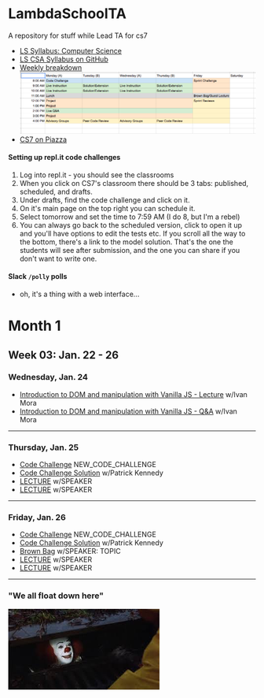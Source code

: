 # LambdaSchoolTA
A repository for stuff while Lead TA for cs7

- [LS Syllabus: Computer Science](http://ls-training-kit.netlify.com/cs-master)
- [LS CSA Syllabus on GitHub](https://github.com/LambdaSchool/LambdaCSA-Syllabus)
- [Weekly breakdown](https://docs.google.com/spreadsheets/d/1m83sq7Td5jpJ0XQUTwN7dJKhBHvIUppyHGIQ58pVQl4/edit?usp=sharing)
![Weekly Schedule](/art/weeklySchedule.png)
- [CS7 on Piazza](https://piazza.com/class/jc6vhnh8mdl5pw)

#### Setting up repl.it code challenges
1. Log into repl.it - you should see the classrooms
2. When you click on CS7's classroom there should be 3 tabs: published, scheduled, and drafts.
3. Under drafts, find the code challenge and click on it.
4. On it's main page on the top right you can schedule it.
5. Select tomorrow and set the time to 7:59 AM (I do 8, but I'm a rebel)
6. You can always go back to the scheduled version, click to open it up and you'll have options to edit the tests etc. If you scroll all the way to the bottom, there's a link to the model solution. That's the one the students will see after submission, and the one you can share if you don't want to write one.

#### Slack `/polly` polls
- oh, it's a thing with a web interface...

<!-- ***
### !EASTER EGGS: Click on the ▶︎ black ▶︎ triangles ▶︎ to reveal the EASTER EGGS!
*** -->

<!-- <details><summary>Month 1: January, 2018</summary><p> -->

# Month 1
## Week 03: Jan. 22 - 26
### Wednesday, Jan. 24
- [Introduction to DOM and manipulation with Vanilla JS - Lecture](https://youtu.be/X8Q1yD1wjig) w/Ivan Mora
- [Introduction to DOM and manipulation with Vanilla JS - Q&A](https://youtu.be/iuzkSVRJEss) w/Ivan Mora
***

### Thursday, Jan. 25
- [Code Challenge](https://repl.it/student/submissions/#) NEW_CODE_CHALLENGE
- [Code Challenge Solution](VIDEO_RECORDED_NOT_POSTED) w/Patrick Kennedy
- [LECTURE](LINK) w/SPEAKER
- [LECTURE](LINK) w/SPEAKER
***

### Friday, Jan. 26
- [Code Challenge](https://repl.it/student/submissions/#) NEW_CODE_CHALLENGE
- [Code Challenge Solution](VIDEO_RECORDED_NOT_POSTED) w/Patrick Kennedy
- [Brown Bag](LINK) w/SPEAKER: TOPIC
- [LECTURE](LINK) w/SPEAKER
- [LECTURE](LINK) w/SPEAKER
***

<!-- </p></details> -->

### "We all float down here"
![We all float down here](/art/pennywise.jpeg)
